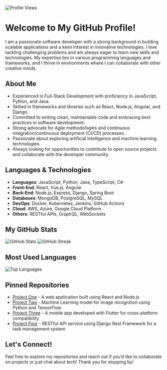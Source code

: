 ![Profile Views](https://komarev.com/ghpvc/?username=audurporvalds565&label=Profile%20Views)

# Welcome to My GitHub Profile!

I am a passionate software developer with a strong background in building scalable applications and a keen interest in innovative technologies. I love tackling challenging problems and am always eager to learn new skills and technologies. My expertise lies in various programming languages and frameworks, and I thrive in environments where I can collaborate with other creative minds.

## About Me

- Experienced in Full-Stack Development with proficiency in JavaScript, Python, and Java.
- Skilled in frameworks and libraries such as React, Node.js, Angular, and Django.
- Committed to writing clean, maintainable code and embracing best practices in software development.
- Strong advocate for Agile methodologies and continuous integration/continuous deployment (CI/CD) processes.
- Passionate about exploring artificial intelligence and machine learning technologies.
- Always looking for opportunities to contribute to open source projects and collaborate with the developer community.

## Languages & Technologies

- **Languages**: JavaScript, Python, Java, TypeScript, C#
- **Front-End**: React, Vue.js, Angular
- **Back-End**: Node.js, Express, Django, Spring Boot
- **Databases**: MongoDB, PostgreSQL, MySQL
- **DevOps**: Docker, Kubernetes, Jenkins, GitHub Actions
- **Cloud**: AWS, Azure, Google Cloud Platform
- **Others**: RESTful APIs, GraphQL, WebSockets

## My GitHub Stats

![GitHub Stats](https://github-readme-stats.vercel.app/api?username=audurporvalds565&count_private=true&show_icons=true&theme=radical)
![GitHub Streak](https://github-readme-streak-stats.herokuapp.com/?user=audurporvalds565&theme=radical)

## Most Used Languages

![Top Languages](https://github-readme-stats.vercel.app/api/top-langs/?username=audurporvalds565&layout=compact&theme=radical)

## Pinned Repositories

- [Project One](https://github.com/audurporvalds565/project-one) - A web application built using React and Node.js
- [Project Two](https://github.com/audurporvalds565/project-two) - Machine Learning model for image recognition using Python and TensorFlow
- [Project Three](https://github.com/audurporvalds565/project-three) - A mobile app developed with Flutter for cross-platform compatibility
- [Project Four](https://github.com/audurporvalds565/project-four) - RESTful API service using Django Rest Framework for a task management system

## Let's Connect!

Feel free to explore my repositories and reach out if you’d like to collaborate on projects or just chat about tech! Thank you for stopping by!
